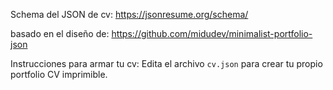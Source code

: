Schema del JSON de cv:
https://jsonresume.org/schema/

basado en el diseño de:
https://github.com/midudev/minimalist-portfolio-json


Instrucciones para armar tu cv:
Edita el archivo `cv.json` para crear tu propio portfolio CV imprimible.